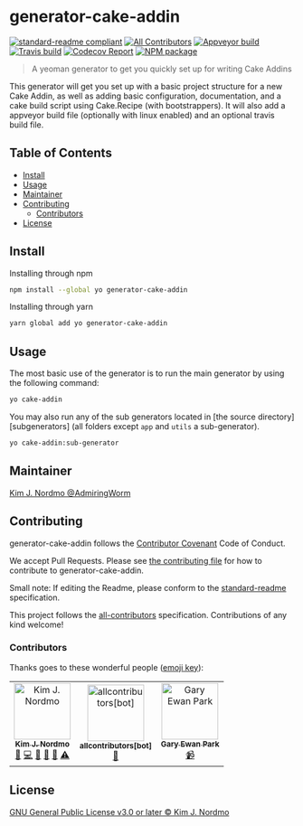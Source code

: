 # generator-cake-addin

[![standard-readme compliant][]][standard-readme]
[![All Contributors](https://img.shields.io/badge/all_contributors-3-orange.svg?style=flat-square)](#contributors)
[![Appveyor build][appveyorimage]][appveyor]
[![Travis build][travisimage]][travis]
[![Codecov Report][codecovimage]][codecov]
[![NPM package][npmimage]][npm]

> A yeoman generator to get you quickly set up for writing Cake Addins

This generator will get you set up with a basic project structure for
a new Cake Addin, as well as adding basic configuration, documentation,
and a cake build script using Cake.Recipe (with bootstrappers).
It will also add a appveyor build file (optionally with linux enabled) and
an optional travis build file.

## Table of Contents

- [Install](#install)
- [Usage](#usage)
- [Maintainer](#maintainer)
- [Contributing](#contributing)
  - [Contributors](#contributors)
- [License](#license)

## Install

Installing through npm

```sh
npm install --global yo generator-cake-addin
```

Installing through yarn

```sh
yarn global add yo generator-cake-addin
```

## Usage

The most basic use of the generator is to run the main generator by using the following command:

```sh
yo cake-addin
```

You may also run any of the sub generators located in [the source directory][subgenerators] (all folders except `app` and `utils` a sub-generator).

```sh
yo cake-addin:sub-generator
```

## Maintainer

[Kim J. Nordmo @AdmiringWorm][maintainer]

## Contributing

generator-cake-addin follows the [Contributor Covenant][contrib-covenant] Code of Conduct.

We accept Pull Requests.
Please see [the contributing file][contributing] for how to contribute to generator-cake-addin.

Small note: If editing the Readme, please conform to the [standard-readme][] specification.

This project follows the [all-contributors][] specification. Contributions of any kind welcome!

### Contributors

Thanks goes to these wonderful people ([emoji key][emoji-key]):

<!-- ALL-CONTRIBUTORS-LIST:START - Do not remove or modify this section -->
<!-- prettier-ignore -->
<table><tr><td align="center"><a href="https://github.com/AdmiringWorm"><img src="https://avatars3.githubusercontent.com/u/1474648?v=4" width="100px;" alt="Kim J. Nordmo"/><br /><sub><b>Kim J. Nordmo</b></sub></a><br /><a href="#maintenance-AdmiringWorm" title="Maintenance">🚧</a> <a href="https://github.com/WormieCorp/generator-cake-addin/commits?author=AdmiringWorm" title="Code">💻</a> <a href="https://github.com/WormieCorp/generator-cake-addin/commits?author=AdmiringWorm" title="Documentation">📖</a> <a href="#ideas-AdmiringWorm" title="Ideas, Planning, & Feedback">🤔</a> <a href="#review-AdmiringWorm" title="Reviewed Pull Requests">👀</a> <a href="https://github.com/WormieCorp/generator-cake-addin/commits?author=AdmiringWorm" title="Tests">⚠️</a></td><td align="center"><a href="https://github.com/apps/allcontributors"><img src="https://avatars0.githubusercontent.com/in/23186?v=4" width="100px;" alt="allcontributors[bot]"/><br /><sub><b>allcontributors[bot]</b></sub></a><br /><a href="https://github.com/WormieCorp/generator-cake-addin/commits?author=allcontributors[bot]" title="Documentation">📖</a></td><td align="center"><a href="http://www.gep13.co.uk/blog"><img src="https://avatars3.githubusercontent.com/u/1271146?v=4" width="100px;" alt="Gary Ewan Park"/><br /><sub><b>Gary Ewan Park</b></sub></a><br /><a href="#video-gep13" title="Videos">📹</a></td></tr></table>

<!-- ALL-CONTRIBUTORS-LIST:END -->

## License

[GNU General Public License v3.0 or later © Kim J. Nordmo][license]

[all-contributors]: https://github.com/all-contributors/all-contributors
[appveyor]: https://ci.appveyor.com/project/admiringworm/generator-cake-addin
[appveyorimage]: https://img.shields.io/appveyor/ci/admiringworm/generator-cake-addin.svg?logo=appveyor&style=flat-square
[codecov]: https://codecov.io/gh/WormieCorp/generator-cake-addin
[codecovimage]: https://img.shields.io/codecov/c/github/WormieCorp/generator-cake-addin.svg?logo=codecov&style=flat-square
[contrib-covenant]: https://www.contributor-covenant.org/version/1/4/code-of-conduct
[contributing]: CONTRIBUTING.md
[emoji-key]: https://allcontributors.org/docs/en/emoji-key
[maintainer]: https://github.com/AdmiringWorm
[npm]: https://www.npmjs.com/package/generator-cake-addin
[npmimage]: https://img.shields.io/npm/v/generator-cake-addin.svg?logo=npm&style=flat-square
[license]: LICENSE
[subgenerator]: https://github.com/WormieCorp/generator-cake-addin/tree/develop/src
[standard-readme]: https://github.com/RichardLitt/standard-readme
[standard-readme compliant]: https://img.shields.io/badge/readme%20style-standard-brightgreen.svg?style=flat-square
[travis]: https://travis-ci.org/WormieCorp/generator-cake-addin
[travisimage]: https://img.shields.io/travis/WormieCorp/generator-cake-addin.svg?logo=travis&style=flat-square
